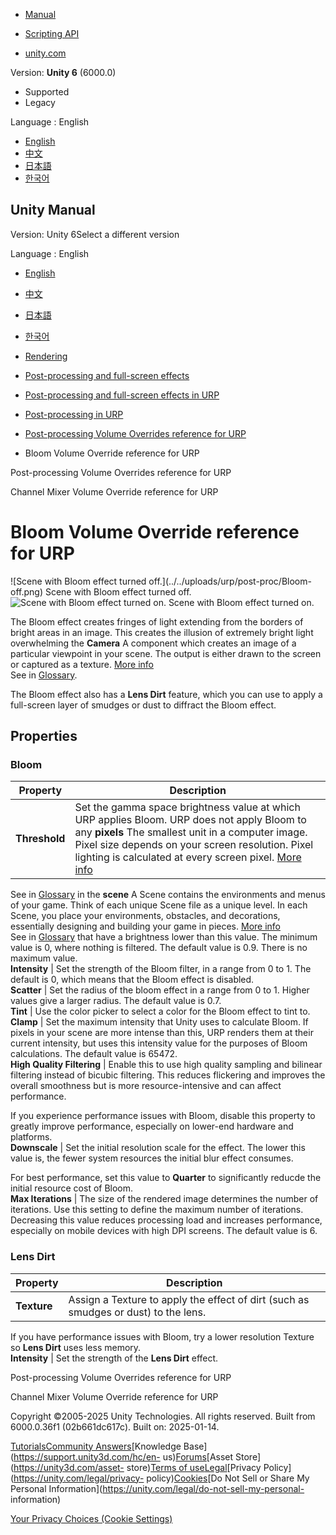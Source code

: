 [](https://docs.unity3d.com)

  * [Manual](../Manual/index.html)
  * [Scripting API](../ScriptReference/index.html)

  * [unity.com](https://unity.com/)

Version: **Unity 6** (6000.0)

  * Supported
  * Legacy

Language : English

  * [English](/Manual/urp/post-processing-bloom.html)
  * [中文](/cn/current/Manual/urp/post-processing-bloom.html)
  * [日本語](/ja/current/Manual/urp/post-processing-bloom.html)
  * [한국어](/kr/current/Manual/urp/post-processing-bloom.html)

[](https://docs.unity3d.com)

## Unity Manual

Version: Unity 6Select a different version

Language : English

  * [English](/Manual/urp/post-processing-bloom.html)
  * [中文](/cn/current/Manual/urp/post-processing-bloom.html)
  * [日本語](/ja/current/Manual/urp/post-processing-bloom.html)
  * [한국어](/kr/current/Manual/urp/post-processing-bloom.html)

  * [Rendering](../rendering-and-post-processing.html)
  * [Post-processing and full-screen effects](../post-processing-and-full-screen-effects.html)
  * [Post-processing and full-screen effects in URP](../urp/post-processing-and-full-screen-effects-urp.html)
  * [Post-processing in URP](../urp/post-processing-in-urp.html)
  * [Post-processing Volume Overrides reference for URP](../urp/EffectList.html)
  * Bloom Volume Override reference for URP

[](../urp/EffectList.html)

Post-processing Volume Overrides reference for URP

[](../urp/Post-Processing-Channel-Mixer.html)

Channel Mixer Volume Override reference for URP

# Bloom Volume Override reference for URP

![Scene with Bloom effect turned off.](../../uploads/urp/post-proc/Bloom-
off.png) Scene with Bloom effect turned off. ![Scene with Bloom effect turned
on.](../../uploads/urp/post-proc/Bloom.png) Scene with Bloom effect turned on.

The Bloom effect creates fringes of light extending from the borders of bright
areas in an image. This creates the illusion of extremely bright light
overwhelming the **Camera** A component which creates an image of a particular
viewpoint in your scene. The output is either drawn to the screen or captured
as a texture. [More info](../CamerasOverview.html)  
See in [Glossary](../Glossary.html#Camera).

The Bloom effect also has a **Lens Dirt** feature, which you can use to apply
a full-screen layer of smudges or dust to diffract the Bloom effect.

## Properties

### Bloom

**Property** | **Description**  
---|---  
**Threshold** | Set the gamma space brightness value at which URP applies Bloom. URP does not apply Bloom to any **pixels** The smallest unit in a computer image. Pixel size depends on your screen resolution. Pixel lighting is calculated at every screen pixel. [More info](../ShadowPerformance.html)  
See in [Glossary](../Glossary.html#pixel) in the **scene** A Scene contains
the environments and menus of your game. Think of each unique Scene file as a
unique level. In each Scene, you place your environments, obstacles, and
decorations, essentially designing and building your game in pieces. [More
info](../CreatingScenes.html)  
See in [Glossary](../Glossary.html#Scene) that have a brightness lower than
this value. The minimum value is 0, where nothing is filtered. The default
value is 0.9. There is no maximum value.  
**Intensity** | Set the strength of the Bloom filter, in a range from 0 to 1. The default is 0, which means that the Bloom effect is disabled.  
**Scatter** | Set the radius of the bloom effect in a range from 0 to 1. Higher values give a larger radius. The default value is 0.7.  
**Tint** | Use the color picker to select a color for the Bloom effect to tint to.  
**Clamp** | Set the maximum intensity that Unity uses to calculate Bloom. If pixels in your scene are more intense than this, URP renders them at their current intensity, but uses this intensity value for the purposes of Bloom calculations. The default value is 65472.  
**High Quality Filtering** | Enable this to use high quality sampling and bilinear filtering instead of bicubic filtering. This reduces flickering and improves the overall smoothness but is more resource-intensive and can affect performance.  
  
If you experience performance issues with Bloom, disable this property to
greatly improve performance, especially on lower-end hardware and platforms.  
**Downscale** | Set the initial resolution scale for the effect. The lower this value is, the fewer system resources the initial blur effect consumes.  
  
For best performance, set this value to **Quarter** to significantly reducde
the initial resource cost of Bloom.  
**Max Iterations** | The size of the rendered image determines the number of iterations. Use this setting to define the maximum number of iterations. Decreasing this value reduces processing load and increases performance, especially on mobile devices with high DPI screens. The default value is 6.  
  
### Lens Dirt

**Property** | **Description**  
---|---  
**Texture** | Assign a Texture to apply the effect of dirt (such as smudges or dust) to the lens.  
  
If you have performance issues with Bloom, try a lower resolution Texture so
**Lens Dirt** uses less memory.  
**Intensity** | Set the strength of the **Lens Dirt** effect.  
  
[](../urp/EffectList.html)

Post-processing Volume Overrides reference for URP

[](../urp/Post-Processing-Channel-Mixer.html)

Channel Mixer Volume Override reference for URP

Copyright ©2005-2025 Unity Technologies. All rights reserved. Built from
6000.0.36f1 (02b661dc617c). Built on: 2025-01-14.

[Tutorials](https://learn.unity.com/)[Community
Answers](https://answers.unity3d.com)[Knowledge
Base](https://support.unity3d.com/hc/en-
us)[Forums](https://forum.unity3d.com)[Asset Store](https://unity3d.com/asset-
store)[Terms of
use](https://docs.unity3d.com/Manual/TermsOfUse.html)[Legal](https://unity.com/legal)[Privacy
Policy](https://unity.com/legal/privacy-
policy)[Cookies](https://unity.com/legal/cookie-policy)[Do Not Sell or Share
My Personal Information](https://unity.com/legal/do-not-sell-my-personal-
information)

[Your Privacy Choices (Cookie Settings)](javascript:void\(0\);)

